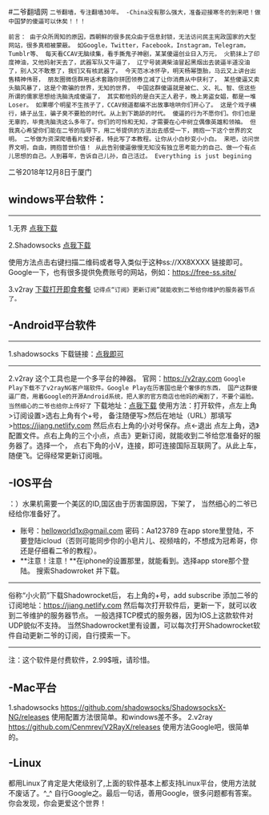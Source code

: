 #二爷翻墙网
`二爷翻墙，专注翻墙30年。 -China没有那么强大，准备迎接寒冬的到来吧！做中国梦的傻逼可以休矣！！！`

`前言： 由于众所周知的原因，西朝鲜的很多民众由于信息封锁，无法访问民主宪政国家的大型网站，很多真相被蒙蔽。 如Google，Twitter，Facebook，Instagram，Telegram，Tumblr等、 每天看CCAV无脑续集，看手撕鬼子神剧，某某傻逼创业日入万元， 火箭抹上了印度神油，又他妈射天去了，武器军队又牛逼了， 辽宁号装满柴油冒起黑烟出去装逼半道没油了，别人又不敢惹了，我们又有核武器了。 今天范冰冰怀孕，明天杨幂堕胎，马云又上讲台出售精神伟哥， 朋友圈微信群用话术套路你拼团领券立减了让你消费从中获利了， 某些傻逼又卖头脑风暴了，这是个欺骗的世界，无知的世界， 中国这群傻逼就是被仁、义、礼、智、信这些所谓的儒家思想给洗脑洗成傻逼了， 其实都他妈的是白天正人君子，晚上男盗女娼，都是一堆Loser。 如果哪个明星不生孩子了，CCAV频道都编不出故事啥哄你们开心了。 这是个戏子横行，婊子丛生，骗子臭不要脸的时代。从上到下跪舔的时代。 傻逼的行为不愿你们。你们也是无辜的，毕竟洗脑洗这么多年了。你们的可怜和无知，才需要在心中树立偶像英雄和领袖。 但我真心希望你们能在二爷的指导下，用二爷提供的方法出去感受一下，拥抱一下这个世界的文明。 二爷做为资深爬墙看片爱好者，特此写了本教程。让你从小白秒变小小白。 来吧，访问世界文明，自由，拥抱普世价值！ 从此告别傻逼傲慢无知没有独立思考能力的自己、做一个有点儿思想的自己。人到暮年，告诉自己儿孙，自己活过。 Everything is just begining`

二爷2018年12月8日于厦门
## windows平台软件： 

------------

1.无界 
[点我下载](https://www.lanzous.com/i2k2l9e  "点我下载")

2.Shadowsocks
[点我下载](https://github.com/shadowsocks/shadowsocks-windows/releases "点我下载")

使用方法点击右键扫描二维码或者导入类似于这种ss://XX8XXXX 链接即可。 Google一下，也有很多提供免费账号的网站，例如：https://free-ss.site/

3.v2ray
[下载打开即食套餐](https://www.lanzous.com/i2rfdda "下载打开即食套餐")
`记得点“订阅》更新订阅”就能收到二爷给你维护的服务器节点了。`
## -Android平台软件

------------

1.shadowsocks
下载链接：[点我即可](https://github.com/shadowsocks/shadowsocks-android/releases/download/v4.6.5/shadowsocks-arm64-v8a-4.6.5.apk "下载地址")

------------

 2.v2ray 
 这个工具也是一个多平台的神器。
 官网：https://v2ray.com
 `Google Play下载不了v2rayNG客户端软件。Google Play在历害国也是个奢侈的东西， 国产这群傻逼厂商，用着Google的开源Android系统，把人家的官方商店也他妈的阉割了，不要个逼脸。 当然细心的二爷也给你上传好了`
 下载地址：[点我下载](https://www.lanzous.com/i2qjyab) 
 使用方法：打开软件，点左上角>订阅设置>选右上角有个+号， 备注随便写>然后在地址（URL）那填写>https://jiang.netlify.com 然后点右上角的小对号保存。点←退出 点左上角，选》配置文件。点右上角的三个小点，点击》更新订阅，就能收到二爷给您准备好的服务器了。选择一个， 点右下角的小V，连接，即可连接国际互联网了。从此上车，随便飞。记得经常更新订阅哦。

## -IOS平台 
：）水果机需要一个美区的ID,国区由于历害国原因，下架了， 当然细心的二爷已经给你准备好了。 
- 账号：helloworld1x@gmail.com 密码：Aa123789 
在app store里登陆，不要登陆icloud（否则可能同步你的小皂片儿、视频啥的，不想成为冠希哥，你还是仔细看二爷的教程）。
-  **注意！注意！**在iphone的设置那里，就能看到。选择app store那个登陆。 搜索Shadowroket 并下载。

------------

俗称“小火箭”下载Shadowrocket后， 右上角的+号，add subscribe 添加二爷的订阅地址：https://jiang.netlify.com 
然后每次打开软件后，更新一下，就可以收到二爷维护的服务器节点。 
一般选择TCP模式的服务器，因为IOS上这款软件对UDP貌似不支持。 当然Shadowrocket里有设置，可以每次打开Shadowrocket软件自动更新二爷的订阅，自行摸索一下。 

------------

注：这个软件是付费软件，2.99$哦，请珍惜。

## -Mac平台 
1.shadowsocks 
https://github.com/shadowsocks/ShadowsocksX-NG/releases 使用配置方法很简单。和windows差不多。 
2.v2ray https://github.com/Cenmrev/V2RayX/releases 使用方法Google吧，很简单的。

## -Linux
都用Linux了肯定是大佬级别了,上面的软件基本上都支持Linux平台，使用方法就不废话了。^_^ 自行Google之。最后一句话，善用Google，很多问题都有答案。你会发现，你会更爱这个世界！
